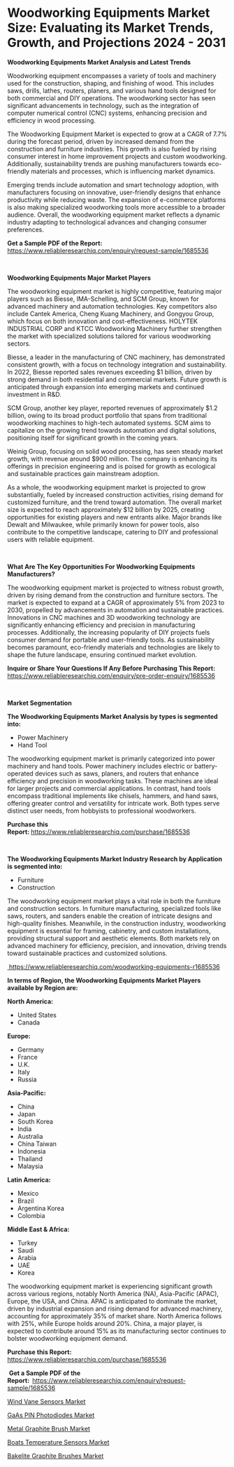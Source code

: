 <p><h1>Woodworking Equipments Market Size: Evaluating its Market Trends, Growth, and Projections 2024 - 2031</h1></p><p><strong>Woodworking Equipments Market Analysis and Latest Trends</strong></p>
<p><p>Woodworking equipment encompasses a variety of tools and machinery used for the construction, shaping, and finishing of wood. This includes saws, drills, lathes, routers, planers, and various hand tools designed for both commercial and DIY operations. The woodworking sector has seen significant advancements in technology, such as the integration of computer numerical control (CNC) systems, enhancing precision and efficiency in wood processing.</p><p>The Woodworking Equipment Market is expected to grow at a CAGR of 7.7% during the forecast period, driven by increased demand from the construction and furniture industries. This growth is also fueled by rising consumer interest in home improvement projects and custom woodworking. Additionally, sustainability trends are pushing manufacturers towards eco-friendly materials and processes, which is influencing market dynamics.</p><p>Emerging trends include automation and smart technology adoption, with manufacturers focusing on innovative, user-friendly designs that enhance productivity while reducing waste. The expansion of e-commerce platforms is also making specialized woodworking tools more accessible to a broader audience. Overall, the woodworking equipment market reflects a dynamic industry adapting to technological advances and changing consumer preferences.</p></p>
<p><strong>Get a Sample PDF of the Report:&nbsp;</strong> <a href="https://www.reliableresearchiq.com/enquiry/request-sample/1685536?utm_campaign=1539&utm_medium=2&utm_source=Github&utm_content=ia&utm_term=12102024&utm_id=woodworking-equipments">https://www.reliableresearchiq.com/enquiry/request-sample/1685536</a></p>
<p>&nbsp;</p>
<p><strong>Woodworking Equipments Major Market Players</strong></p>
<p><p>The woodworking equipment market is highly competitive, featuring major players such as Biesse, IMA-Schelling, and SCM Group, known for advanced machinery and automation technologies. Key competitors also include Cantek America, Cheng Kuang Machinery, and Gongyou Group, which focus on both innovation and cost-effectiveness. HOLYTEK INDUSTRIAL CORP and KTCC Woodworking Machinery further strengthen the market with specialized solutions tailored for various woodworking sectors.</p><p>Biesse, a leader in the manufacturing of CNC machinery, has demonstrated consistent growth, with a focus on technology integration and sustainability. In 2022, Biesse reported sales revenues exceeding $1 billion, driven by strong demand in both residential and commercial markets. Future growth is anticipated through expansion into emerging markets and continued investment in R&D.</p><p>SCM Group, another key player, reported revenues of approximately $1.2 billion, owing to its broad product portfolio that spans from traditional woodworking machines to high-tech automated systems. SCM aims to capitalize on the growing trend towards automation and digital solutions, positioning itself for significant growth in the coming years.</p><p>Weinig Group, focusing on solid wood processing, has seen steady market growth, with revenue around $900 million. The company is enhancing its offerings in precision engineering and is poised for growth as ecological and sustainable practices gain mainstream adoption.</p><p>As a whole, the woodworking equipment market is projected to grow substantially, fueled by increased construction activities, rising demand for customized furniture, and the trend toward automation. The overall market size is expected to reach approximately $12 billion by 2025, creating opportunities for existing players and new entrants alike. Major brands like Dewalt and Milwaukee, while primarily known for power tools, also contribute to the competitive landscape, catering to DIY and professional users with reliable equipment.</p></p>
<p>&nbsp;</p>
<p><strong>What Are The Key Opportunities For Woodworking Equipments Manufacturers?</strong></p>
<p><p>The woodworking equipment market is projected to witness robust growth, driven by rising demand from the construction and furniture sectors. The market is expected to expand at a CAGR of approximately 5% from 2023 to 2030, propelled by advancements in automation and sustainable practices. Innovations in CNC machines and 3D woodworking technology are significantly enhancing efficiency and precision in manufacturing processes. Additionally, the increasing popularity of DIY projects fuels consumer demand for portable and user-friendly tools. As sustainability becomes paramount, eco-friendly materials and technologies are likely to shape the future landscape, ensuring continued market evolution.</p></p>
<p><strong>Inquire or Share Your Questions If Any Before Purchasing This Report:</strong> <a href="https://www.reliableresearchiq.com/enquiry/pre-order-enquiry/1685536?utm_campaign=1539&utm_medium=2&utm_source=Github&utm_content=ia&utm_term=12102024&utm_id=woodworking-equipments">https://www.reliableresearchiq.com/enquiry/pre-order-enquiry/1685536</a></p>
<p>&nbsp;</p>
<p><strong>Market Segmentation</strong></p>
<p><strong>The Woodworking Equipments Market Analysis by types is segmented into:</strong></p>
<p><ul><li>Power Machinery</li><li>Hand Tool</li></ul></p>
<p><p>The woodworking equipment market is primarily categorized into power machinery and hand tools. Power machinery includes electric or battery-operated devices such as saws, planers, and routers that enhance efficiency and precision in woodworking tasks. These machines are ideal for larger projects and commercial applications. In contrast, hand tools encompass traditional implements like chisels, hammers, and hand saws, offering greater control and versatility for intricate work. Both types serve distinct user needs, from hobbyists to professional woodworkers.</p></p>
<p><strong>Purchase this Report:&nbsp;</strong><a href="https://www.reliableresearchiq.com/purchase/1685536?utm_campaign=1539&utm_medium=2&utm_source=Github&utm_content=ia&utm_term=12102024&utm_id=woodworking-equipments">https://www.reliableresearchiq.com/purchase/1685536</a></p>
<p>&nbsp;</p>
<p><strong>The Woodworking Equipments Market Industry Research by Application is segmented into:</strong></p>
<p><ul><li>Furniture</li><li>Construction</li></ul></p>
<p><p>The woodworking equipment market plays a vital role in both the furniture and construction sectors. In furniture manufacturing, specialized tools like saws, routers, and sanders enable the creation of intricate designs and high-quality finishes. Meanwhile, in the construction industry, woodworking equipment is essential for framing, cabinetry, and custom installations, providing structural support and aesthetic elements. Both markets rely on advanced machinery for efficiency, precision, and innovation, driving trends toward sustainable practices and customized solutions.</p></p>
<p><a href="https://www.reliableresearchiq.com/woodworking-equipments-r1685536?utm_campaign=1539&utm_medium=2&utm_source=Github&utm_content=ia&utm_term=12102024&utm_id=woodworking-equipments">&nbsp;https://www.reliableresearchiq.com/woodworking-equipments-r1685536</a></p>
<p><strong>In terms of Region, the Woodworking Equipments Market Players available by Region are:</strong></p>
<p>
    <p> <strong> North America: </strong>
        <ul>
            <li>United States</li>
            <li>Canada</li>
        </ul>
        </p> 
    <p> <strong> Europe: </strong>
        <ul>
            <li>Germany</li>
            <li>France</li>
            <li>U.K.</li>
            <li>Italy</li>
            <li>Russia</li>
        </ul>
        </p> 
    <p> <strong> Asia-Pacific: </strong>
        <ul>
            <li>China</li>
            <li>Japan</li>
            <li>South Korea</li>
            <li>India</li>
            <li>Australia</li>
            <li>China Taiwan</li>
            <li>Indonesia</li>
            <li>Thailand</li>
            <li>Malaysia</li>
        </ul>
        </p> 
    <p> <strong> Latin America: </strong>
        <ul>
            <li>Mexico</li>
            <li>Brazil</li>
            <li>Argentina Korea</li>
            <li>Colombia</li>
        </ul>
        </p> 
    <p> <strong> Middle East & Africa: </strong>
        <ul>
            <li>Turkey</li>
            <li>Saudi</li>
            <li>Arabia</li>
            <li>UAE</li>
            <li>Korea</li>
        </ul>
    </p>
    </p>
<p><p>The woodworking equipment market is experiencing significant growth across various regions, notably North America (NA), Asia-Pacific (APAC), Europe, the USA, and China. APAC is anticipated to dominate the market, driven by industrial expansion and rising demand for advanced machinery, accounting for approximately 35% of market share. North America follows with 25%, while Europe holds around 20%. China, a major player, is expected to contribute around 15% as its manufacturing sector continues to bolster woodworking equipment demand.</p></p>
<p><strong>Purchase this Report: </strong><a href="https://www.reliableresearchiq.com/purchase/1685536?utm_campaign=1539&utm_medium=2&utm_source=Github&utm_content=ia&utm_term=12102024&utm_id=woodworking-equipments">https://www.reliableresearchiq.com/purchase/1685536</a></p>
<p>&nbsp;<strong>Get a Sample PDF of the Report:&nbsp;&nbsp;</strong><a href="https://www.reliableresearchiq.com/enquiry/request-sample/1685536?utm_campaign=1539&utm_medium=2&utm_source=Github&utm_content=ia&utm_term=12102024&utm_id=woodworking-equipments">https://www.reliableresearchiq.com/enquiry/request-sample/1685536</a></p>
<p><strong></strong></p>
<p><p><a href="https://www.linkedin.com/pulse/wind-vane-sensors-market-dynamics-application-types-emerging-xmnte?utm_campaign=1539&utm_medium=2&utm_source=Github&utm_content=ia&utm_term=12102024&utm_id=woodworking-equipments">Wind Vane Sensors Market</a></p><p><a href="https://www.linkedin.com/pulse/investment-opportunities-gaas-pin-photodiodes-sector-risk-znwyf?utm_campaign=1539&utm_medium=2&utm_source=Github&utm_content=ia&utm_term=12102024&utm_id=woodworking-equipments">GaAs PIN Photodiodes Market</a></p><p><a href="https://www.linkedin.com/pulse/exploring-metal-graphite-brush-market-dynamics-global-trends-n6eyf?utm_campaign=1539&utm_medium=2&utm_source=Github&utm_content=ia&utm_term=12102024&utm_id=woodworking-equipments">Metal Graphite Brush Market</a></p><p><a href="https://www.linkedin.com/pulse/boats-temperature-sensors-market-size-share-analysis-growth-jrhvf?utm_campaign=1539&utm_medium=2&utm_source=Github&utm_content=ia&utm_term=12102024&utm_id=woodworking-equipments">Boats Temperature Sensors Market</a></p><p><a href="https://www.linkedin.com/pulse/global-bakelite-graphite-brushes-market-focus-application-end-use-9p29f?utm_campaign=1539&utm_medium=2&utm_source=Github&utm_content=ia&utm_term=12102024&utm_id=woodworking-equipments">Bakelite Graphite Brushes Market</a></p></p>